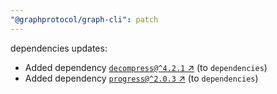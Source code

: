 ```yaml
---
"@graphprotocol/graph-cli": patch
---
```

dependencies updates:
  - Added dependency [`decompress@^4.2.1` ↗︎](https://www.npmjs.com/package/decompress/v/4.2.1) (to `dependencies`)
  - Added dependency [`progress@^2.0.3` ↗︎](https://www.npmjs.com/package/progress/v/2.0.3) (to `dependencies`)
